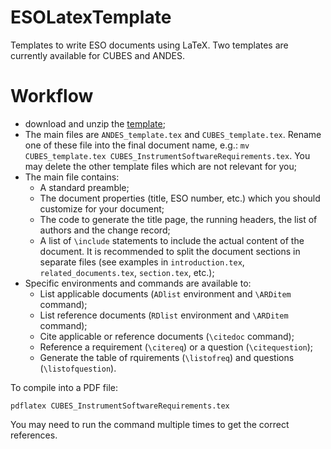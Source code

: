 # ESOLatexTemplate

Templates to write ESO documents using LaTeX.  Two templates are currently available for CUBES and ANDES.

# Workflow

- download and unzip the [template](https://github.com/gcalderone/ESOLatexTemplate/archive/refs/heads/main.zip);
- The main files are `ANDES_template.tex` and `CUBES_template.tex`.  Rename one of these file into the final document name, e.g.: `mv CUBES_template.tex CUBES_InstrumentSoftwareRequirements.tex`.  You may delete the other template files which are not relevant for you;
- The main file contains:
  - A standard preamble;
  - The document properties (title, ESO number, etc.) which you should customize for your document;
  - The code to generate the title page, the running headers, the list of authors and the change record;
  - A list of `\include` statements to include the actual content of the document. It is recommended to split the document sections in separate files (see examples in `introduction.tex`, `related_documents.tex`, `section.tex`, etc.);
- Specific environments and commands are available to:
  - List applicable documents (`ADlist` environment and `\ARDitem` command);
  - List reference documents (`RDlist` environment and `\ARDitem` command);
  - Cite applicable or reference documents (`\citedoc` command);
  - Reference a requirement (`\citereq`) or a question (`\citequestion`);
  - Generate the table of rquirements (`\listofreq`) and questions (`\listofquestion`).


To compile into a PDF file:
```
pdflatex CUBES_InstrumentSoftwareRequirements.tex
```
You may need to run the command multiple times to get the correct references.
